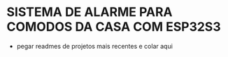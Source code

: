 # SISTEMA DE ALARME PARA COMODOS DA CASA COM ESP32S3

- pegar readmes de projetos mais recentes e colar aqui